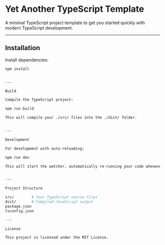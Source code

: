 # Yet Another TypeScript Template

A minimal TypeScript project template to get you started quickly with modern TypeScript development.

---

## Installation

Install dependencies:

```bash
npm install


---

Build

Compile the TypeScript project:

npm run build

This will compile your ./src/ files into the ./dist/ folder.


---

Development

For development with auto-reloading:

npm run dev

This will start the watcher, automatically re-running your code whenever you make changes.


---

Project Structure

src/        # Your TypeScript source files
dist/       # Compiled JavaScript output
package.json
tsconfig.json

---

License

This project is licensed under the MIT License.
